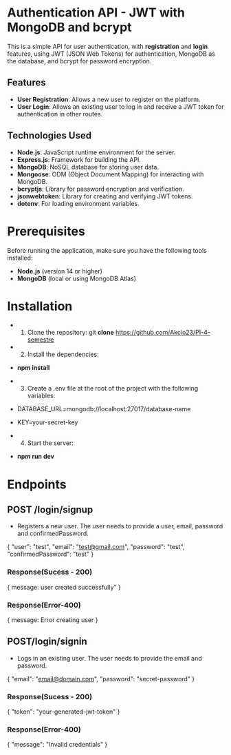 # Authentication API - JWT with MongoDB and bcrypt

This is a simple API for user authentication, with **registration** and **login** features, using JWT (JSON Web Tokens) for authentication, MongoDB as the database, and bcrypt for password encryption.

## Features

- **User Registration**: Allows a new user to register on the platform.
- **User Login**: Allows an existing user to log in and receive a JWT token for authentication in other routes.

## Technologies Used

- **Node.js**: JavaScript runtime environment for the server.
- **Express.js**: Framework for building the API.
- **MongoDB**: NoSQL database for storing user data.
- **Mongoose**: ODM (Object Document Mapping) for interacting with MongoDB.
- **bcryptjs**: Library for password encryption and verification.
- **jsonwebtoken**: Library for creating and verifying JWT tokens.
- **dotenv**: For loading environment variables.

# Prerequisites

Before running the application, make sure you have the following tools installed:

- **Node.js** (version 14 or higher)
- **MongoDB** (local or using MongoDB Atlas)

# Installation

- 1. Clone the repository:
     git **clone** https://github.com/Akcio23/PI-4-semestre

- 2. Install the dependencies:
- **npm install**

- 3. Create a .env file at the root of the project with the following variables:

- DATABASE_URL=mongodb://localhost:27017/database-name
- KEY=your-secret-key

- 4. Start the server:
- **npm run dev**

# Endpoints

## POST /login/signup

- Registers a new user. The user needs to provide a user, email, password and confirmedPassword.

{
"user": "test",
"email": "test@gmail.com",
"password": "test",
"confirmedPassword": "test"
}

### Response(Sucess - 200)

{
message: user created successfully"
}

### Response(Error-400)

{
message: Error creating user
}

## POST/login/signin

- Logs in an existing user. The user needs to provide the email and password.

{
"email": "email@domain.com",
"password": "secret-password"
}

### Response(Sucess - 200)

{
"token": "your-generated-jwt-token"
}

### Response(Error-400)

{
"message": "Invalid credentials"
}

